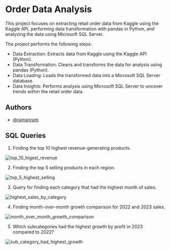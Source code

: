 # Order Data Analysis

This project focuses on extracting retail order data from Kaggle using the Kaggle API, performing data transformation with pandas in Python, and analyzing the data using Microsoft SQL Server.

The project performs the following steps:

- Data Extraction: Extracts data from Kaggle using the Kaggle API (Python).
- Data Transformation: Cleans and transforms the data for analysis using pandas (Python).
- Data Loading: Loads the transformed data into a Microsoft SQL Server database.
- Data Insights: Performs analysis using Microsoft SQL Server to uncover trends within the retail order data.

## Authors

- [@ramanram](https://github.com/raman2-dev)

## SQL Queries 

1. Finding the top 10 highest revenue-generating products.

![top_10_higest_revenue](https://github.com/raman2-dev/Order-Data-Analysis/assets/80435227/7369fb71-b5da-4376-84d8-723fdd943117)

2. Finding the top 5 selling products in each region.
   
![top_5_highest_selling](https://github.com/raman2-dev/Order-Data-Analysis/assets/80435227/464fb88b-f026-4e14-8191-a014e92ae13b)

3. Query for finding each category that had the highest month of sales.

![highest_sales_by_category](https://github.com/raman2-dev/Order-Data-Analysis/assets/80435227/b8de9ec8-651f-4408-93d2-343e94fa991e)

4. Finding month-over-month growth comparison for 2022 and 2023 sales.
   
![month_over_month_growth_comparison](https://github.com/raman2-dev/Order-Data-Analysis/assets/80435227/feb4d7d8-8e4d-42cd-9d8b-d7fe907e1d02)

5. Which subcategories had the highest growth by profit in 2023 compared to 2022?

![sub_category_had_highest_growth](https://github.com/raman2-dev/Order-Data-Analysis/assets/80435227/0f3b9355-9c43-4c57-88e3-74c8e6c2aa4f)


